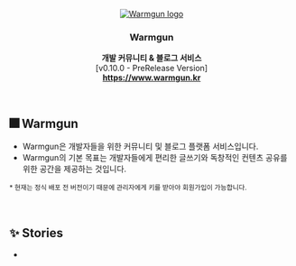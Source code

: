 <p align="center">
  <a href="https://getbootstrap.com/">
    <img src="https://github.com/gongzone/warmgun/assets/84328632/4fc90538-6f64-4be7-b3fb-f485d457bea0" alt="Warmgun logo">
  </a>
</p>

<h3 align="center"><strong>Warmgun</strong></h3>

<p align="center">
  <strong>개발 커뮤니티 & 블로그 서비스</strong>
  <br>
  [v0.10.0 - PreRelease Version]
  <br>
  <a href="https://www.warmgun.kr/">
  <strong>https://www.warmgun.kr</strong>
  </a>
</p>

<br>

## 🎆 Warmgun

- Warmgun은 개발자들을 위한 커뮤니티 및 블로그 플랫폼 서비스입니다.
- Warmgun의 기본 목표는 개발자들에게 편리한 글쓰기와 독창적인 컨텐츠 공유를 위한 공간을 제공하는 것입니다.

<small>\* 현재는 정식 배포 전 버전이기 때문에 관리자에게 키를 받아야 회원가입이 가능합니다.</small>

<br>

## ✨ Stories

<ul>
  <li>

  </li>
</ul>

<br>
